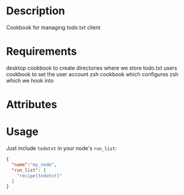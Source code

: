Description
===========

Cookbook for managing todo.txt client

Requirements
============

desktop cookbook to create directories where we store todo.txt
users cookbook to set the user account
zsh cookbook which configures zsh which we hook into

Attributes
==========

Usage
=====

Just include `todotxt` in your node's `run_list`:

```json
{
  "name":"my_node",
  "run_list": [
    "recipe[todotxt]"
  ]
}
```


